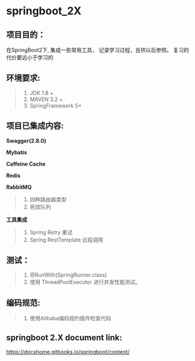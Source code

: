 # springboot_2X

项目目的：
------------------
在SpringBoot2下, 集成一些常用工具， 记录学习过程，且供以后参照。 复习的代价要远小于学习的 

环境要求:
------------------
> 1. JDK 1.8 +
> 2. MAVEN 3.2 +
> 3. SpringFramework 5+

项目已集成内容:
---------------------
<b>Swagger(2.8.0)</b>

<b>Mybatis</b>

<b>Caffeine Cache</b>

<b>Redis</b>

<b>RabbitMQ</b>
 > 1. 四种路由器类型
 > 2. 死信队列

<b>工具集成</b>
> 1. Spring Retry 重试
> 2. Spring RestTemplate 远程调用



测试：
---------------------
> 1. @RunWith(SpringRunner.class)
> 2. 使用 ThreadPoolExecutor 进行并发性能测试。


编码规范:
---------------------
> 1. 使用Alibaba编码规约插件检查代码



springboot 2.X document link:
------------------------
https://docshome.gitbooks.io/springboot/content/
